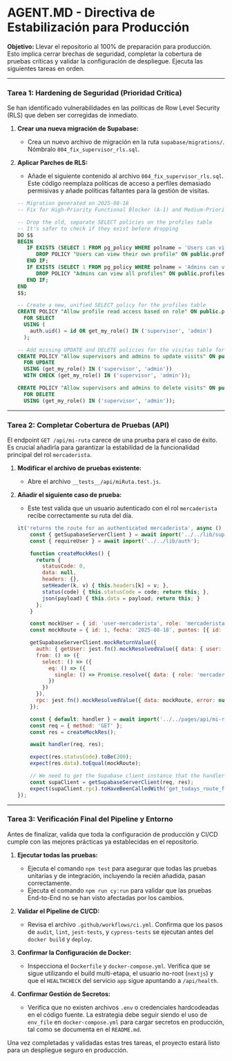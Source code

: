 # AGENT.MD - Directiva de Estabilización para Producción

**Objetivo:** Llevar el repositorio al 100% de preparación para producción. Esto implica cerrar brechas de seguridad, completar la cobertura de pruebas críticas y validar la configuración de despliegue. Ejecuta las siguientes tareas en orden.

-----

### **Tarea 1: Hardening de Seguridad (Prioridad Crítica)**

Se han identificado vulnerabilidades en las políticas de Row Level Security (RLS) que deben ser corregidas de inmediato.

1.  **Crear una nueva migración de Supabase:**

      * Crea un nuevo archivo de migración en la ruta `supabase/migrations/`. Nómbralo `004_fix_supervisor_rls.sql`.

2.  **Aplicar Parches de RLS:**

      * Añade el siguiente contenido al archivo `004_fix_supervisor_rls.sql`. Este código reemplaza políticas de acceso a perfiles demasiado permisivas y añade políticas faltantes para la gestión de visitas.

    <!-- end list -->

    ```sql
    -- Migration generated on 2025-08-18
    -- Fix for High-Priority Functional Blocker (A-1) and Medium-Priority Gap (M-2)

    -- Drop the old, separate SELECT policies on the profiles table
    -- It's safer to check if they exist before dropping
    DO $$
    BEGIN
       IF EXISTS (SELECT 1 FROM pg_policy WHERE polname = 'Users can view their own profile' AND polrelid = 'public.profiles'::regclass) THEN
          DROP POLICY "Users can view their own profile" ON public.profiles;
       END IF;
       IF EXISTS (SELECT 1 FROM pg_policy WHERE polname = 'Admins can view all profiles' AND polrelid = 'public.profiles'::regclass) THEN
          DROP POLICY "Admins can view all profiles" ON public.profiles;
       END IF;
    END
    $$;

    -- Create a new, unified SELECT policy for the profiles table
    CREATE POLICY "Allow profile read access based on role" ON public.profiles
      FOR SELECT
      USING (
        auth.uid() = id OR get_my_role() IN ('supervisor', 'admin')
      );

    -- Add missing UPDATE and DELETE policies for the visitas table for privileged roles (M-2)
    CREATE POLICY "Allow supervisors and admins to update visits" ON public.visitas
      FOR UPDATE
      USING (get_my_role() IN ('supervisor', 'admin'))
      WITH CHECK (get_my_role() IN ('supervisor', 'admin'));

    CREATE POLICY "Allow supervisors and admins to delete visits" ON public.visitas
      FOR DELETE
      USING (get_my_role() IN ('supervisor', 'admin'));
    ```

-----

### **Tarea 2: Completar Cobertura de Pruebas (API)**

El endpoint `GET /api/mi-ruta` carece de una prueba para el caso de éxito. Es crucial añadirla para garantizar la estabilidad de la funcionalidad principal del rol `mercaderista`.

1.  **Modificar el archivo de pruebas existente:**

      * Abre el archivo `__tests__/api/miRuta.test.js`.

2.  **Añadir el siguiente caso de prueba:**

      * Este test valida que un usuario autenticado con el rol `mercaderista` recibe correctamente su ruta del día.

    <!-- end list -->

    ```javascript
    it('returns the route for an authenticated mercaderista', async () => {
        const { getSupabaseServerClient } = await import('../../lib/supabaseServer');
        const { requireUser } = await import('../../lib/auth');

        function createMockRes() {
          return {
            statusCode: 0,
            data: null,
            headers: {},
            setHeader(k, v) { this.headers[k] = v; },
            status(code) { this.statusCode = code; return this; },
            json(payload) { this.data = payload; return this; }
          };
        }

        const mockUser = { id: 'user-mercaderista', role: 'mercaderista' };
        const mockRoute = { id: 1, fecha: '2025-08-18', puntos: [{ id: 1, nombre: 'Punto 1' }] };

        getSupabaseServerClient.mockReturnValue({
          auth: { getUser: jest.fn().mockResolvedValue({ data: { user: mockUser } }) },
          from: () => ({
            select: () => ({
              eq: () => ({
                single: () => Promise.resolve({ data: { role: 'mercaderista' } })
              })
            })
          }),
          rpc: jest.fn().mockResolvedValue({ data: mockRoute, error: null }),
        });

        const { default: handler } = await import('../../pages/api/mi-ruta.js');
        const req = { method: 'GET' };
        const res = createMockRes();

        await handler(req, res);

        expect(res.statusCode).toBe(200);
        expect(res.data).toEqual(mockRoute);

        // We need to get the Supabase client instance that the handler would have used
        const supaClient = getSupabaseServerClient(req, res);
        expect(supaClient.rpc).toHaveBeenCalledWith('get_todays_route_for_user', { p_user_id: String(mockUser.id) });
    });
    ```

-----

### **Tarea 3: Verificación Final del Pipeline y Entorno**

Antes de finalizar, valida que toda la configuración de producción y CI/CD cumple con las mejores prácticas ya establecidas en el repositorio.

1.  **Ejecutar todas las pruebas:**

      * Ejecuta el comando `npm test` para asegurar que todas las pruebas unitarias y de integración, incluyendo la recién añadida, pasan correctamente.
      * Ejecuta el comando `npm run cy:run` para validar que las pruebas End-to-End no se han visto afectadas por los cambios.

2.  **Validar el Pipeline de CI/CD:**

      * Revisa el archivo `.github/workflows/ci.yml`. Confirma que los pasos de `audit`, `lint`, `jest-tests`, y `cypress-tests` se ejecutan antes del `docker build` y `deploy`.

3.  **Confirmar la Configuración de Docker:**

      * Inspecciona el `Dockerfile` y `docker-compose.yml`. Verifica que se sigue utilizando el build multi-etapa, el usuario no-root (`nextjs`) y que el `HEALTHCHECK` del servicio `app` sigue apuntando a `/api/health`.

4.  **Confirmar Gestión de Secretos:**

      * Verifica que no existen archivos `.env` o credenciales hardcodeadas en el código fuente. La estrategia debe seguir siendo el uso de `env_file` en `docker-compose.yml` para cargar secretos en producción, tal como se documenta en el `README.md`.

Una vez completadas y validadas estas tres tareas, el proyecto estará listo para un despliegue seguro en producción.
